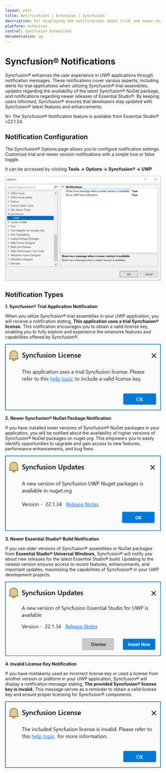 ```yaml
---
layout: post
title: Notifications | Extension | Syncfusion
description: For displaying the notifications about trial and newer version update information for Syncfusion applications.
platform: extension
control: Syncfusion Extensions
documentation: ug
---
```


# Syncfusion® Notifications

Syncfusion® enhances the user experience in UWP applications through notification messages. These notifications cover various aspects, including alerts for trial applications when utilizing Syncfusion® trial assemblies, updates regarding the availability of the latest Syncfusion® NuGet package, and notifications regarding newer releases of Essential Studio®. By keeping users informed, Syncfusion® ensures that developers stay updated with Syncfusion® latest features and enhancements.

N> The Syncfusion® Notification feature is available from Essential Studio® v22.1.34.

## Notification Configuration

The Syncfusion® Options page allows you to configure notification settings. Customise trial and newer version notifications with a simple true or false toggle.

It can be accessed by clicking **Tools -> Options -> Syncfusion® -> UWP**

![Option Page](images/uwp-optionPage.png)

## Notification Types

**1. Syncfusion® Trial Application Notification**

When you utilize Syncfusion® trial assemblies in your UWP application, you will receive a notification stating, **This application uses a trial Syncfusion® license.** This notification encourages you to obtain a valid license key, enabling you to fully explore and experience the extensive features and capabilities offered by Syncfusion®.

![Trial Notification](images/uwp-trial.png)

**2. Newer Syncfusion® NuGet Package Notification**

If you have installed lower versions of Syncfusion® NuGet packages in your application, you will be notified about the availability of higher versions of Syncfusion® NuGet packages on nuget.org. This empowers you to easily identify opportunities to upgrade and gain access to new features, performance enhancements, and bug fixes.

![NuGet Notification](images/uwp-nuget.png)

**3. Newer Essential Studio® Build Notification**

If you use older versions of Syncfusion® assemblies or NuGet packages from **Essential Studio® Universal Windows,** Syncfusion® will notify you about new releases for the latest Essential Studio® build. Updating to the newest version ensures access to recent features, enhancements, and important updates, maximizing the capabilities of Syncfusion® in your UWP development projects.

![Build Notification](images/uwp-build.png)

**4. Invalid License Key Notification**

If you have mistakenly used an incorrect license key or used a license from another version or platform in your UWP application, Syncfusion® will display a notification message stating, **The provided Syncfusion® license key is invalid.** This message serves as a reminder to obtain a valid license key and ensure proper licensing for Syncfusion® components.

![Invalid Notification](images/uwp-invalid.png)

  


